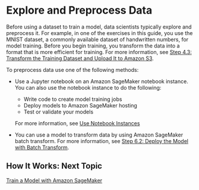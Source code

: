 # Explore and Preprocess Data<a name="how-it-works-notebooks-instances"></a>

Before using a dataset to train a model, data scientists typically explore and preprocess it\. For example, in one of the exercises in this guide, you use the MNIST dataset, a commonly available dataset of handwritten numbers, for model training\. Before you begin training, you transform the data into a format that is more efficient for training\. For more information, see [Step 4\.3: Transform the Training Dataset and Upload It to Amazon S3](ex1-preprocess-data-transform.md)\. 

To preprocess data use one of the following methods:
+ Use a Jupyter notebook on an Amazon SageMaker notebook instance\. You can also use the notebook instance to do the following:
  + Write code to create model training jobs 
  + Deploy models to Amazon SageMaker hosting 
  + Test or validate your models

  For more information, see [Use Notebook Instances](nbi.md) 
+  You can use a model to transform data by using Amazon SageMaker batch transform\. For more information, see [Step 6\.2: Deploy the Model with Batch Transform](ex1-batch-transform.md)\. 

## How It Works: Next Topic<a name="howitwork-ws-notebook-nextstep"></a>

 [Train a Model with Amazon SageMaker ](how-it-works-training.md) 